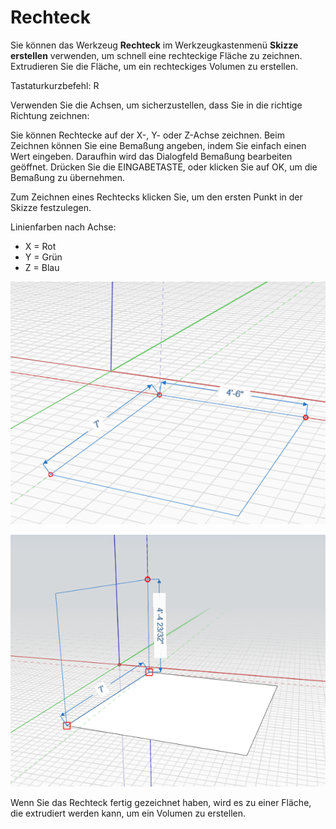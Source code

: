 # Rechteck

Sie können das Werkzeug **Rechteck** im Werkzeugkastenmenü **Skizze erstellen** verwenden, um schnell eine rechteckige Fläche zu zeichnen. Extrudieren Sie die Fläche, um ein rechteckiges Volumen zu erstellen.

Tastaturkurzbefehl: R

Verwenden Sie die Achsen, um sicherzustellen, dass Sie in die richtige Richtung zeichnen:

Sie können Rechtecke auf der X-, Y- oder Z-Achse zeichnen. Beim Zeichnen können Sie eine Bemaßung angeben, indem Sie einfach einen Wert eingeben. Daraufhin wird das Dialogfeld Bemaßung bearbeiten geöffnet. Drücken Sie die EINGABETASTE, oder klicken Sie auf OK, um die Bemaßung zu übernehmen.

Zum Zeichnen eines Rechtecks klicken Sie, um den ersten Punkt in der Skizze festzulegen.

Linienfarben nach Achse:

* X = Rot
* Y = Grün
* Z = Blau

![](../.gitbook/assets/rectangle1.png)

![](../.gitbook/assets/rectangle2.png)

Wenn Sie das Rechteck fertig gezeichnet haben, wird es zu einer Fläche, die extrudiert werden kann, um ein Volumen zu erstellen.

